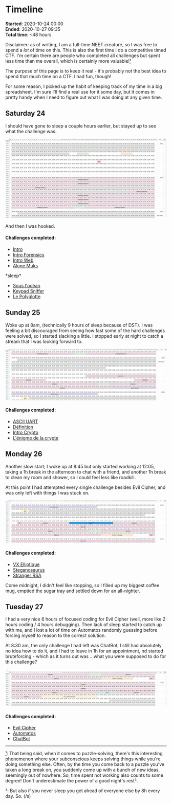 Timeline
========

**Started**: 2020-10-24 00:00  
**Ended**:   2020-10-27 09:35  
**Total time**: ~48 hours

Disclaimer: as of writing, I am a full-time NEET creature, so I was free to spend a *lot* of time on this. This is also the first time I do a competitive timed CTF. I'm certain there are people who completed all challenges but spent less time than me overall, which is certainly more valuable!<a name="1b">[¹](#1)</a>

The purpose of this page is to keep it real - it's probably not the best idea to spend that much time on a CTF. I had fun, though!

For some reason, I picked up the habit of keeping track of my time in a big spreadsheet. I'm sure I'll find a real use for it some day, but it comes in pretty handy when I need to figure out what I was doing at any given time.

Saturday 24
-----------

I should have gone to sleep a couple hours earlier, but stayed up to see what the challenge was.

![friday/saturday](saturday.png)

And then I was hooked.

#### Challenges completed:

* [Intro](../0_intro)
* [Intro Forensics](../0_intro_forensics)
* [Intro Web](../0_intro_web)
* [Alone Muks](../100_alone_muks)

\*sleep\*

* [Sous l'océan](../50_sous_l'océan)
* [Keypad Sniffer](../150_keypad_sniffer)
* [Le Polyglotte](../150_le_polyglotte)

Sunday 25
---------

Woke up at 8am, (technically 9 hours of sleep because of DST). I was feeling a bit discouraged from seeing how fast some of the hard challenges were solved, so I started slacking a little. I stopped early at night to catch a stream that I was looking forward to.

![sunday](sunday.png)

#### Challenges completed:

* [ASCII UART](../100_ascii_uart)
* [Définition](../50_définition)
* [Intro Crypto](../0_intro_crypto)
* [L'énigme de la crypte](../200_l'énigme_de_la_crypte)

Monday 26
---------

Another slow start; I woke up at 8:45 but only started working at 12:05, taking a 1h break in the afternoon to chat with a friend, and another 1h break to clean my room and shower, so I could feel less like roadkill.

At this point I had attempted every single challenge besides Evil Cipher, and was only left with things I was stuck on.

![monday](monday.png)

#### Challenges completed:

* [VX Elliptique](../250_vx_elliptique)
* [Steganosaurus](../400_steganosaurus)
* [Stranger RSA](../200_stranger_rsa)

Come midnight, I didn't feel like stopping, so I filled up my biggest coffee mug, emptied the sugar tray and settled down for an all-nighter.

Tuesday 27
----------

I had a very nice 6 hours of focused coding for Evil Cipher (well, more like 2 hours coding / 4 hours debugging). Then lack of sleep started to catch up with me, and I lost a lot of time on Automatos randomly guessing before forcing myself to reason to the correct solution.

At 8:30 am, the only challenge I had left was ChatBot, I still had absolutely no idea how to do it, and I had to leave in 1h for an appointment,  nd started bruteforcing - which as it turns out was ...what you were supposed to do for this challenge?

![tuesday](tuesday.png)

#### Challenges completed:

* [Evil Cipher](../400_evil_cipher)
* [Automatos](../300_automatos)
* [ChatBot](../100_chatbot)


----

<a name="1">[¹](#1b)</a>: That being said, when it comes to puzzle-solving, there's this interesting phenomenon where your subconscious keeps solving things while you're doing something else. Often, by the time you come back to a puzzle you've taken a long break on, you suddenly come up with a bunch of new ideas, seemingly out of nowhere. So, time spent not working also counts to some degree! Don't underestimate the power of a good night's rest².

²: But also if you never sleep you get ahead of everyone else by 8h every day. So. (/s)


